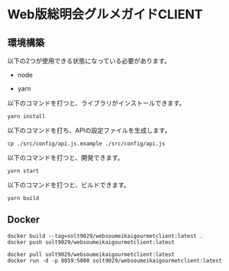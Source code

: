 # Web版総明会グルメガイドCLIENT

## 環境構築

以下の2つが使用できる状態になっている必要があります。

- node

- yarn

以下のコマンドを打つと、ライブラリがインストールできます。

```
yarn install
```

以下のコマンドを打ち、APIの設定ファイルを生成します。

```
cp ./src/config/api.js.example ./src/config/api.js
```

以下のコマンドを打つと、開発できます。

```
yarn start
```

以下のコマンドを打つと、ビルドできます。

```
yarn build
```

## Docker

```
docker build --tag=solt9029/websoumeikaigourmetclient:latest .
docker push solt9029/websoumeikaigourmetclient:latest
```

```
docker pull solt9029/websoumeikaigourmetclient:latest
docker run -d -p 8059:5000 solt9029/websoumeikaigourmetclient:latest
```
